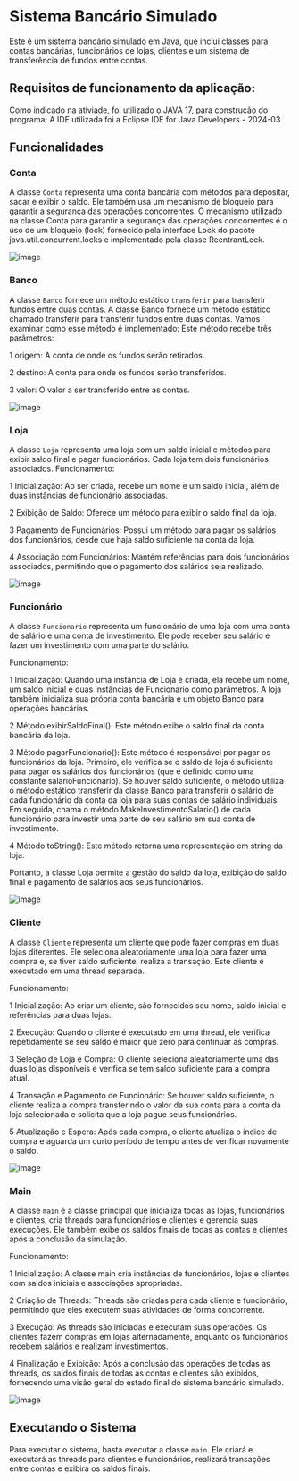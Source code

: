 # Sistema Bancário Simulado

Este é um sistema bancário simulado em Java, que inclui classes para contas bancárias, funcionários de lojas, clientes e um sistema de transferência de fundos entre contas.

## Requisitos de funcionamento da aplicação:
Como indicado na ativiade, foi utilizado o JAVA 17, para construção do programa;
A IDE utilizada foi a Eclipse IDE for Java Developers - 2024-03
## Funcionalidades

### Conta

A classe `Conta` representa uma conta bancária com métodos para depositar, sacar e exibir o saldo. Ele também usa um mecanismo de bloqueio para garantir a segurança das operações concorrentes.
O mecanismo utilizado na classe Conta para garantir a segurança das operações concorrentes é o uso de um bloqueio (lock) fornecido pela interface Lock do pacote java.util.concurrent.locks e implementado pela classe ReentrantLock.

![image](https://github.com/ryvvaS/SistemBank/assets/63801754/91d5d2bc-0134-4d0b-ad81-6a9ee3445613)


### Banco

A classe `Banco` fornece um método estático `transferir` para transferir fundos entre duas contas.
A classe Banco fornece um método estático chamado transferir para transferir fundos entre duas contas. Vamos examinar como esse método é implementado:
Este método recebe três parâmetros:

1 origem: A conta de onde os fundos serão retirados.

2 destino: A conta para onde os fundos serão transferidos.

3 valor: O valor a ser transferido entre as contas.

![image](https://github.com/ryvvaS/SistemBank/assets/63801754/b81261fd-6fbb-42b1-a734-5b5429bad160)


### Loja

A classe `Loja` representa uma loja com um saldo inicial e métodos para exibir saldo final e pagar funcionários. Cada loja tem dois funcionários associados.
Funcionamento:

1 Inicialização: Ao ser criada, recebe um nome e um saldo inicial, além de duas instâncias de funcionário associadas.

2 Exibição de Saldo: Oferece um método para exibir o saldo final da loja.

3 Pagamento de Funcionários: Possui um método para pagar os salários dos funcionários, desde que haja saldo suficiente na conta da loja.

4 Associação com Funcionários: Mantém referências para dois funcionários associados, permitindo que o pagamento dos salários seja realizado.


![image](https://github.com/ryvvaS/SistemBank/assets/63801754/02e89510-3513-42f0-a774-705c2f25d10d)


### Funcionário

A classe `Funcionario` representa um funcionário de uma loja com uma conta de salário e uma conta de investimento. Ele pode receber seu salário e fazer um investimento com uma parte do salário.

Funcionamento:

1 Inicialização: Quando uma instância de Loja é criada, ela recebe um nome, um saldo inicial e duas instâncias de Funcionario como parâmetros. A loja também inicializa sua própria conta bancária e um objeto Banco para operações bancárias.

2 Método exibirSaldoFinal(): Este método exibe o saldo final da conta bancária da loja.

3 Método pagarFuncionario(): Este método é responsável por pagar os funcionários da loja. Primeiro, ele verifica se o saldo da loja é suficiente para pagar os salários dos funcionários (que é definido como uma constante salarioFuncionario). Se houver saldo suficiente, o método utiliza o método estático transferir da classe Banco para transferir o salário de cada funcionário da conta da loja para suas contas de salário individuais. Em seguida, chama o método MakeInvestimentoSalario() de cada funcionário para investir uma parte de seu salário em sua conta de investimento.

4 Método toString(): Este método retorna uma representação em string da loja.

Portanto, a classe Loja permite a gestão do saldo da loja, exibição do saldo final e pagamento de salários aos seus funcionários.

![image](https://github.com/ryvvaS/SistemBank/assets/63801754/e7fee303-58c2-48a9-ad70-77eca1f6ad24)


### Cliente

A classe `Cliente` representa um cliente que pode fazer compras em duas lojas diferentes. Ele seleciona aleatoriamente uma loja para fazer uma compra e, se tiver saldo suficiente, realiza a transação. Este cliente é executado em uma thread separada.

Funcionamento:

1 Inicialização: Ao criar um cliente, são fornecidos seu nome, saldo inicial e referências para duas lojas.

2 Execução: Quando o cliente é executado em uma thread, ele verifica repetidamente se seu saldo é maior que zero para continuar as compras.

3 Seleção de Loja e Compra: O cliente seleciona aleatoriamente uma das duas lojas disponíveis e verifica se tem saldo suficiente para a compra atual.

4 Transação e Pagamento de Funcionário: Se houver saldo suficiente, o cliente realiza a compra transferindo o valor da sua conta para a conta da loja selecionada e solicita que a loja pague seus funcionários.

5 Atualização e Espera: Após cada compra, o cliente atualiza o índice de compra e aguarda um curto período de tempo antes de verificar novamente o saldo.

![image](https://github.com/ryvvaS/SistemBank/assets/63801754/a11304c3-7dfd-40c3-a014-ce6b9122d6b2)


### Main

A classe `main` é a classe principal que inicializa todas as lojas, funcionários e clientes, cria threads para funcionários e clientes e gerencia suas execuções. Ele também exibe os saldos finais de todas as contas e clientes após a conclusão da simulação.

Funcionamento:

1 Inicialização: A classe main cria instâncias de funcionários, lojas e clientes com saldos iniciais e associações apropriadas.

2 Criação de Threads: Threads são criadas para cada cliente e funcionário, permitindo que eles executem suas atividades de forma concorrente.

3 Execução: As threads são iniciadas e executam suas operações. Os clientes fazem compras em lojas alternadamente, enquanto os funcionários recebem salários e realizam investimentos.

4 Finalização e Exibição: Após a conclusão das operações de todas as threads, os saldos finais de todas as contas e clientes são exibidos, fornecendo uma visão geral do estado final do sistema bancário simulado.

![image](https://github.com/ryvvaS/SistemBank/assets/63801754/52fbe520-dc09-4ab1-918e-cdfe66d40e66)


## Executando o Sistema

Para executar o sistema, basta executar a classe `main`. Ele criará e executará as threads para clientes e funcionários, realizará transações entre contas e exibirá os saldos finais.

